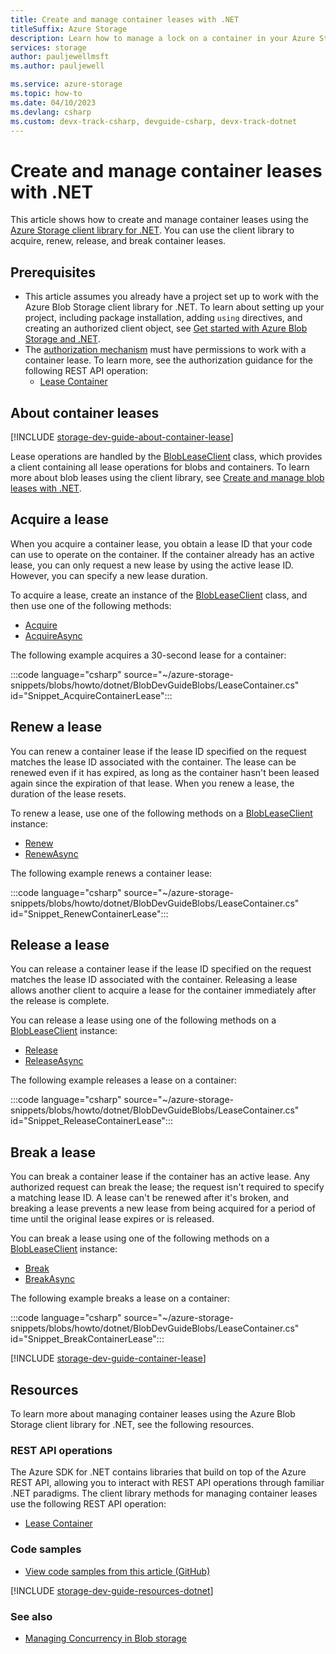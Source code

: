 ```yaml
---
title: Create and manage container leases with .NET
titleSuffix: Azure Storage 
description: Learn how to manage a lock on a container in your Azure Storage account using the .NET client library.
services: storage
author: pauljewellmsft
ms.author: pauljewell

ms.service: azure-storage
ms.topic: how-to
ms.date: 04/10/2023
ms.devlang: csharp
ms.custom: devx-track-csharp, devguide-csharp, devx-track-dotnet
---
```


# Create and manage container leases with .NET

This article shows how to create and manage container leases using the [Azure Storage client library for .NET](/dotnet/api/overview/azure/storage). You can use the client library to acquire, renew, release, and break container leases.

## Prerequisites

- This article assumes you already have a project set up to work with the Azure Blob Storage client library for .NET. To learn about setting up your project, including package installation, adding `using` directives, and creating an authorized client object, see [Get started with Azure Blob Storage and .NET](storage-blob-dotnet-get-started.md).
- The [authorization mechanism](../common/authorize-data-access.md) must have permissions to work with a container lease. To learn more, see the authorization guidance for the following REST API operation:
    - [Lease Container](/rest/api/storageservices/lease-container#authorization)

## About container leases

[!INCLUDE [storage-dev-guide-about-container-lease](../../../includes/storage-dev-guides/storage-dev-guide-about-container-lease.md)]

Lease operations are handled by the [BlobLeaseClient](/dotnet/api/azure.storage.blobs.specialized.blobleaseclient) class, which provides a client containing all lease operations for blobs and containers. To learn more about blob leases using the client library, see [Create and manage blob leases with .NET](storage-blob-lease.md).

## Acquire a lease

When you acquire a container lease, you obtain a lease ID that your code can use to operate on the container. If the container already has an active lease, you can only request a new lease by using the active lease ID. However, you can specify a new lease duration.

To acquire a lease, create an instance of the [BlobLeaseClient](/dotnet/api/azure.storage.blobs.specialized.blobleaseclient) class, and then use one of the following methods:

- [Acquire](/dotnet/api/azure.storage.blobs.specialized.blobleaseclient.acquire)
- [AcquireAsync](/dotnet/api/azure.storage.blobs.specialized.blobleaseclient.acquireasync)

The following example acquires a 30-second lease for a container:

:::code language="csharp" source="~/azure-storage-snippets/blobs/howto/dotnet/BlobDevGuideBlobs/LeaseContainer.cs" id="Snippet_AcquireContainerLease":::

## Renew a lease

You can renew a container lease if the lease ID specified on the request matches the lease ID associated with the container. The lease can be renewed even if it has expired, as long as the container hasn't been leased again since the expiration of that lease. When you renew a lease, the duration of the lease resets.

To renew a lease, use one of the following methods on a [BlobLeaseClient](/dotnet/api/azure.storage.blobs.specialized.blobleaseclient) instance:

- [Renew](/dotnet/api/azure.storage.blobs.specialized.blobleaseclient.renew)
- [RenewAsync](/dotnet/api/azure.storage.blobs.specialized.blobleaseclient.renewasync)

The following example renews a container lease:

:::code language="csharp" source="~/azure-storage-snippets/blobs/howto/dotnet/BlobDevGuideBlobs/LeaseContainer.cs" id="Snippet_RenewContainerLease":::

## Release a lease

You can release a container lease if the lease ID specified on the request matches the lease ID associated with the container. Releasing a lease allows another client to acquire a lease for the container immediately after the release is complete.

You can release a lease using one of the following methods on a [BlobLeaseClient](/dotnet/api/azure.storage.blobs.specialized.blobleaseclient) instance:

- [Release](/dotnet/api/azure.storage.blobs.specialized.blobleaseclient.release)
- [ReleaseAsync](/dotnet/api/azure.storage.blobs.specialized.blobleaseclient.releaseasync)

The following example releases a lease on a container:

:::code language="csharp" source="~/azure-storage-snippets/blobs/howto/dotnet/BlobDevGuideBlobs/LeaseContainer.cs" id="Snippet_ReleaseContainerLease":::

## Break a lease

You can break a container lease if the container has an active lease. Any authorized request can break the lease; the request isn't required to specify a matching lease ID. A lease can't be renewed after it's broken, and breaking a lease prevents a new lease from being acquired for a period of time until the original lease expires or is released.

You can break a lease using one of the following methods on a [BlobLeaseClient](/dotnet/api/azure.storage.blobs.specialized.blobleaseclient) instance:

- [Break](/dotnet/api/azure.storage.blobs.specialized.blobleaseclient.break)
- [BreakAsync](/dotnet/api/azure.storage.blobs.specialized.blobleaseclient.breakasync)

The following example breaks a lease on a container:

:::code language="csharp" source="~/azure-storage-snippets/blobs/howto/dotnet/BlobDevGuideBlobs/LeaseContainer.cs" id="Snippet_BreakContainerLease":::

[!INCLUDE [storage-dev-guide-container-lease](../../../includes/storage-dev-guides/storage-dev-guide-container-lease.md)]

## Resources

To learn more about managing container leases using the Azure Blob Storage client library for .NET, see the following resources.

### REST API operations

The Azure SDK for .NET contains libraries that build on top of the Azure REST API, allowing you to interact with REST API operations through familiar .NET paradigms. The client library methods for managing container leases use the following REST API operation:

- [Lease Container](/rest/api/storageservices/lease-container)

### Code samples

- [View code samples from this article (GitHub)](https://github.com/Azure-Samples/AzureStorageSnippets/blob/master/blobs/howto/dotnet/BlobDevGuideBlobs/LeaseContainer.cs)

[!INCLUDE [storage-dev-guide-resources-dotnet](../../../includes/storage-dev-guides/storage-dev-guide-resources-dotnet.md)]

### See also

- [Managing Concurrency in Blob storage](concurrency-manage.md)
